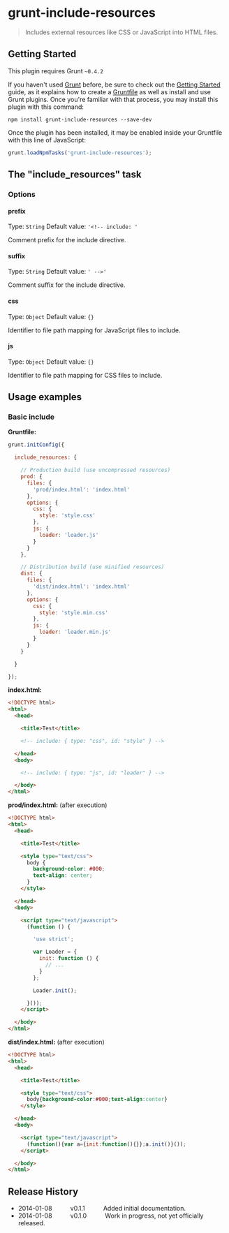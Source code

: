 # grunt-include-resources

> Includes external resources like CSS or JavaScript into HTML files.


## Getting Started
This plugin requires Grunt `~0.4.2`

If you haven't used [Grunt](http://gruntjs.com/) before, be sure to check out the [Getting Started](http://gruntjs.com/getting-started) guide, as it explains how to create a [Gruntfile](http://gruntjs.com/sample-gruntfile) as well as install and use Grunt plugins. Once you're familiar with that process, you may install this plugin with this command:

```shell
npm install grunt-include-resources --save-dev
```

Once the plugin has been installed, it may be enabled inside your Gruntfile with this line of JavaScript:

```js
grunt.loadNpmTasks('grunt-include-resources');
```


## The "include_resources" task

### Options

#### prefix
Type: `String`
Default value: `'<!-- include: '`

Comment prefix for the include directive.

#### suffix
Type: `String`
Default value: `' -->'`

Comment suffix for the include directive.

#### css
Type: `Object`
Default value: `{}`

Identifier to file path mapping for JavaScript files to include.

#### js
Type: `Object`
Default value: `{}`

Identifier to file path mapping for CSS files to include.



## Usage examples

### Basic include

**Gruntfile:**

```js
grunt.initConfig({

  include_resources: {

    // Production build (use uncompressed resources)
    prod: {
      files: {
        'prod/index.html': 'index.html'
      },
      options: {
        css: {
          style: 'style.css'
        },
        js: {
          loader: 'loader.js'
        }
      }
    },

    // Distribution build (use minified resources)
    dist: {
      files: {
        'dist/index.html': 'index.html'
      },
      options: {
        css: {
          style: 'style.min.css'
        },
        js: {
          loader: 'loader.min.js'
        }
      }
    }

  }

});
```

**index.html:**

```html
<!DOCTYPE html>
<html>
  <head>

    <title>Test</title>

    <!-- include: { type: "css", id: "style" } -->

  </head>
  <body>

    <!-- include: { type: "js", id: "loader" } -->

  </body>
</html>
```

**prod/index.html:** (after execution)

```html
<!DOCTYPE html>
<html>
  <head>

    <title>Test</title>

    <style type="text/css">
      body {
        background-color: #000;
        text-align: center;
      }
    </style>

  </head>
  <body>

    <script type="text/javascript">
      (function () {

        'use strict';

        var Loader = {
          init: function () {
            // ...
          }
        };

        Loader.init();

      }());
    </script>

  </body>
</html>
```

**dist/index.html:** (after execution)

```html
<!DOCTYPE html>
<html>
  <head>

    <title>Test</title>

    <style type="text/css">
      body{background-color:#000;text-align:center}
    </style>

  </head>
  <body>

    <script type="text/javascript">
      (function(){var a={init:function(){}};a.init()}());
    </script>

  </body>
</html>
```


## Release History

 * 2014-01-08   v0.1.1   Added initial documentation.
 * 2014-01-08   v0.1.0   Work in progress, not yet officially released.